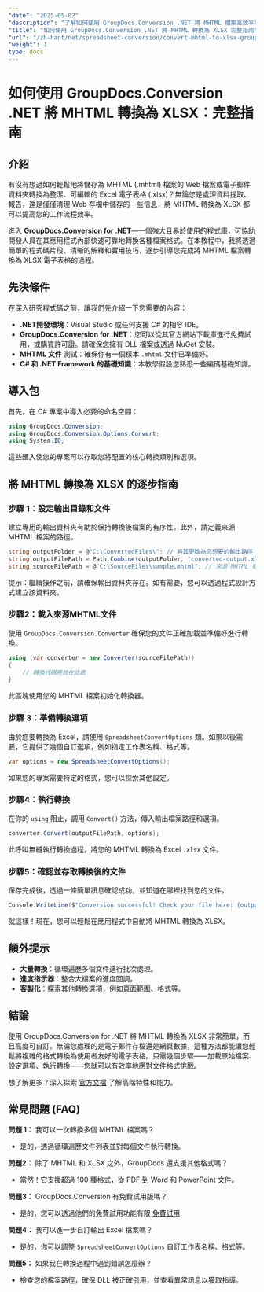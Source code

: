 ```yaml
---
"date": "2025-05-02"
"description": "了解如何使用 GroupDocs.Conversion .NET 將 MHTML 檔案高效率地轉換為 Excel 的 XLSX 格式。請遵循本指南，以取得逐步說明和最佳實務。"
"title": "如何使用 GroupDocs.Conversion .NET 將 MHTML 轉換為 XLSX 完整指南"
"url": "/zh-hant/net/spreadsheet-conversion/convert-mhtml-to-xlsx-groupdocs-net/"
"weight": 1
type: docs
---
```

# 如何使用 GroupDocs.Conversion .NET 將 MHTML 轉換為 XLSX：完整指南

## 介紹

有沒有想過如何輕鬆地將儲存為 MHTML (.mhtml) 檔案的 Web 檔案或電子郵件資料夾轉換為整潔、可編輯的 Excel 電子表格 (.xlsx)？無論您是處理資料提取、報告，還是僅僅清理 Web 存檔中儲存的一些信息，將 MHTML 轉換為 XLSX 都可以提高您的工作流程效率。

進入 **GroupDocs.Conversion for .NET**—一個強大且易於使用的程式庫，可協助開發人員在其應用程式內部快速可靠地轉換各種檔案格式。在本教程中，我將透過簡單的程式碼片段、清晰的解釋和實用技巧，逐步引導您完成將 MHTML 檔案轉換為 XLSX 電子表格的過程。


## 先決條件

在深入研究程式碼之前，讓我們先介紹一下您需要的內容：

- **.NET開發環境**：Visual Studio 或任何支援 C# 的相容 IDE。
- **GroupDocs.Conversion for .NET**：您可以從其官方網站下載庫進行免費試用，或購買許可證。請確保您擁有 DLL 檔案或透過 NuGet 安裝。
- **MHTML 文件** 測試：確保你有一個樣本 `.mhtml` 文件已準備好。
- **C# 和 .NET Framework 的基礎知識**：本教學假設您熟悉一些編碼基礎知識。


## 導入包

首先，在 C# 專案中導入必要的命名空間：

```csharp
using GroupDocs.Conversion;
using GroupDocs.Conversion.Options.Convert;
using System.IO;
```

這些匯入使您的專案可以存取您將配置的核心轉換類別和選項。


## 將 MHTML 轉換為 XLSX 的逐步指南

### 步驟 1：設定輸出目錄和文件

建立專用的輸出資料夾有助於保持轉換後檔案的有序性。此外，請定義來源 MHTML 檔案的路徑。

```csharp
string outputFolder = @"C:\ConvertedFiles\"; // 將其更改為您想要的輸出路徑
string outputFilePath = Path.Combine(outputFolder, "converted-output.xlsx");
string sourceFilePath = @"C:\SourceFiles\sample.mhtml"; // 來源 MHTML 檔案的路徑
```

提示：繼續操作之前，請確保輸出資料夾存在。如有需要，您可以透過程式設計方式建立該資料夾。


### 步驟2：載入來源MHTML文件

使用 `GroupDocs.Conversion.Converter` 確保您的文件正確加載並準備好進行轉換。

```csharp
using (var converter = new Converter(sourceFilePath))
{
    // 轉換代碼將放在此處
}
```

此區塊使用您的 MHTML 檔案初始化轉換器。


### 步驟 3：準備轉換選項

由於您要轉換為 Excel，請使用 `SpreadsheetConvertOptions` 類。如果以後需要，它提供了幾個自訂選項，例如指定工作表名稱、格式等。

```csharp
var options = new SpreadsheetConvertOptions();
```

如果您的專案需要特定的格式，您可以探索其他設定。


### 步驟4：執行轉換

在你的 `using` 阻止，調用 `Convert()` 方法，傳入輸出檔案路徑和選項。

```csharp
converter.Convert(outputFilePath, options);
```

此呼叫無縫執行轉換過程，將您的 MHTML 轉換為 Excel `.xlsx` 文件。


### 步驟5：確認並存取轉換後的文件

保存完成後，透過一條簡單訊息確認成功，並知道在哪裡找到您的文件。

```csharp
Console.WriteLine($"Conversion successful! Check your file here: {outputFilePath}");
```

就這樣！現在，您可以輕鬆在應用程式中自動將 MHTML 轉換為 XLSX。


## 額外提示

- **大量轉換**：循環遍歷多個文件進行批次處理。
- **進度指示器**：整合大檔案的進度回調。
- **客製化**：探索其他轉換選項，例如頁面範圍、格式等。


## 結論

使用 GroupDocs.Conversion for .NET 將 MHTML 轉換為 XLSX 非常簡單，而且高度可自訂。無論您處理的是電子郵件存檔還是網頁數據，這種方法都能讓您輕鬆將複雜的格式轉換為使用者友好的電子表格。只需幾個步驟——加載原始檔案、設定選項、執行轉換——您就可以有效率地應對文件格式挑戰。

想了解更多？深入探索 [官方文檔](https://docs.groupdocs.com/conversion/net/) 了解高階特性和能力。


## 常見問題 (FAQ)

**問題 1：** 我可以一次轉換多個 MHTML 檔案嗎？  

- 是的，透過循環遍歷文件列表並對每個文件執行轉換。

**問題2：** 除了 MHTML 和 XLSX 之外，GroupDocs 還支援其他格式嗎？  

- 當然！它支援超過 100 種格式，從 PDF 到 Word 和 PowerPoint 文件。

**問題3：** GroupDocs.Conversion 有免費試用版嗎？  

- 是的，您可以透過他們的免費試用功能有限 [免費試用](https://releases。groupdocs.com/conversion/net/).

**問題4：** 我可以進一步自訂輸出 Excel 檔案嗎？  

- 是的，你可以調整 `SpreadsheetConvertOptions` 自訂工作表名稱、格式等。

**問題5：** 如果我在轉換過程中遇到錯誤怎麼辦？  

- 檢查您的檔案路徑，確保 DLL 被正確引用，並查看異常訊息以獲取指導。
